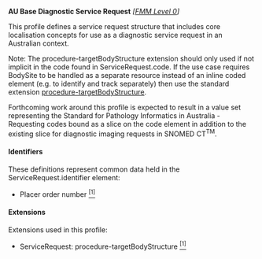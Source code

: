 **AU Base Diagnostic Service Request** *[[FMM Level 0](guidance.html)]*

This profile defines a service request structure that includes core localisation concepts for use as a diagnostic service request in an Australian context.

Note: The procedure-targetBodyStructure extension should only used if not implicit in the code found in ServiceRequest.code. If the use case requires BodySite to be handled as a separate resource instead of an inline coded element (e.g. to identify and track separately) then use the standard extension [procedure-targetBodyStructure](http://hl7.org/fhir/R4/extension-procedure-targetbodystructure.html). 

Forthcoming work around this profile is expected to result in a value set representing the Standard for Pathology Informatics in Australia - Requesting codes bound as a slice on the code element in addition to the existing slice for diagnostic imaging requests in SNOMED CT<sup>TM</sup>.

#### Identifiers
These definitions represent common data held in the ServiceRequest.identifier element:
* Placer order number [<sup>[1]</sup>](https://confluence.hl7australia.com/display/OOADRM20181/5+Observation+Ordering#id-5ObservationOrdering-5.4.1.2ORC-2Placerordernumber(EI)00216)

#### Extensions
Extensions used in this profile:
* ServiceRequest: procedure-targetBodyStructure [<sup>[1]</sup>](http://hl7.org/fhir/R4/extension-procedure-targetbodystructure.html)
